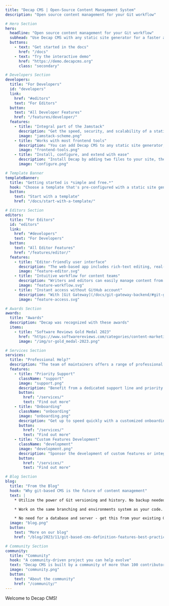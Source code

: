 ```yaml
---
title: "Decap CMS | Open-Source Content Management System"
description: "Open source content management for your Git workflow"

# Hero Section
hero:
  headline: "Open source content management for your Git workflow"
  subhead: "Use Decap CMS with any static site generator for a faster and more flexible web project"
  buttons:
    - text: "Get started in the docs"
      href: "/docs"
    - text: "Try the interactive demo"
      href: "https://demo.decapcms.org"
      class: "secondary"

# Developers Section
developers:
  title: "For Developers"
  id: "developers"
  link:
    href: "#editors"
    text: "For Editors"
  button:
    text: "All Developer Features"
    href: "/features/developer/"
  features:
    - title: "Integral part of the Jamstack"
      description: "Get the speed, security, and scalability of a static site, while still providing a convenient editing interface for content. Compared to server-side CMS like WordPress, this means better performance, higher security, lower cost of scaling, and a better developer experience. You can learn more about the Jamstack on [jamstack.org](https://jamstack.org)."
      image: "jamstack-scheme.png"
    - title: "Works with most frontend tools"
      description: "You can add Decap CMS to any static site generator, meta-framework, or other tool that stores content in Git."
      image: "frontend-tools.png"
    - title: "Install, configure, and extend with ease"
      description: "Install Decap by adding two files to your site, then configure everything in a YAML file. Extend with ease with React: create custom-styled previews, UI widgets, and editor plugins or add backends to support different Git platform APIs. See Add to your site to get started."
      image: "configure.png"

# Template Banner
templateBanner:
  title: "Getting started is *simple and free.*"
  hook: "Choose a template that's pre-configured with a static site generator and deploys to a global CDN in one click."
  button:
    text: "Start with a template"
    href: "/docs/start-with-a-template/"

# Editors Section
editors:
  title: "For Editors"
  id: "editors"
  link:
    href: "#developers"
    text: "For Developers"
  button:
    text: "All Editor Features"
    href: "/features/editor/"
  features:
    - title: "Editor-friendly user interface"
      description: "The web-based app includes rich-text editing, real-time preview, and drag-and-drop media uploads."
      image: "feature-editor.svg"
    - title: "Intuitive workflow for content teams"
      description: "Writers and editors can easily manage content from draft to review to publish across any number of custom content types."
      image: "feature-workflow.svg"
    - title: "Instant access without GitHub account"
      description: "With [Git Gateway](/docs/git-gateway-backend/#git-gateway-with-netlify-identity), you can add CMS access for any team member — even if they don't have a GitHub account."
      image: "feature-access.svg"

# Awards Section
awards:
  title: "Awards"
  description: "Decap was recognized with these awards"
  items:
    - title: "Software Reviews Gold Medal 2023"
      href: "https://www.softwarereviews.com/categories/content-marketing?entitlement=gold_medal_Decap_CMS_%28formerly_Netlify%29_data_quadrant_awards_2023_content_marketing&utm_medium=badge&utm_source=netlify"
      image: "/img/sr-gold_medal-2023.png"

# Services Section
services:
  title: "Professional Help?"
  description: "The team of maintainers offers a range of professional services to help you get the most out of Decap CMS."
  features:
    - title: "Priority Support"
      className: "support"
      image: "support.png"
      description: "Benefit from a dedicated support line and priority ticket handling."
      button:
        href: "/services/"
        text: "Find out more"
    - title: "Onboarding"
      className: "onboarding"
      image: "onboarding.png"
      description: "Get up to speed quickly with a customized onboarding program tailored to your team and project."
      button:
        href: "/services/"
        text: "Find out more"
    - title: "Custom Features Development"
      className: "development"
      image: "development.png"
      description: "Sponsor the development of custom features or integrations to meet your specific needs."
      button:
        href: "/services/"
        text: "Find out more"

# Blog Section
blog:
  title: "From the Blog"
  hook: "Why git-based CMS is the future of content management"
  text: |
    * Utilize the power of Git versioning and history. No backup needed

    * Work on the same branching and environments system as your code.

    * No need for a database and server - get this from your existing Git provider.
  image: "blog.png"
  button:
    text: "More on our blog"
    href: "/blog/2023/11/git-based-cms-definition-features-best-practices/"

# Community Section
community:
  title: "Community"
  hook: "A community-driven project you can help evolve"
  text: "Decap CMS is built by a community of more than 100 contributors — and you can help. Read the [contributing guide](/docs/contributor-guide) to join in."
  image: "community.png"
  button:
    text: "About the community"
    href: "/community/"
---
```


Welcome to Decap CMS!
